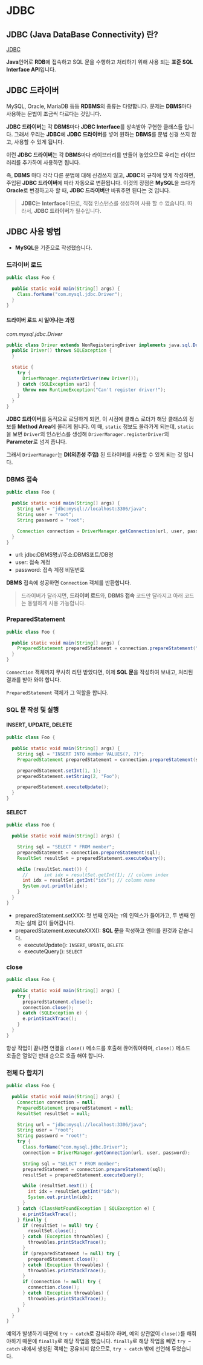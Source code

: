 # JDBC

## JDBC (Java DataBase Connectivity) 란?

[JDBC](https://opentutorials.org/module/3569/21222)

**Java**언어로 **RDB**에 접속하고 SQL 문을 수행하고 처리하기 위해 사용 되는 **표준 SQL Interface API**입니다.

## JDBC 드라이버

MySQL, Oracle, MariaDB 등등 **RDBMS**의 종류는 다양합니다. 문제는 **DBMS**마다 사용하는 문법이 조금씩 다르다는 것입니다.

**JDBC 드라이버**는 각 **DBMS**마다 **JDBC Interface**를 상속받아 구현한 클래스들 입니다. 그래서 우리는 **JDBC**에 **JDBC 드라이버**를 넣어 원하는 **DBMS**를 문법
신경 쓰지 않고, 사용할 수 있게 됩니다.

이런 **JDBC 드라이버**는 각 **DBMS**마다 라이브러리를 만들어 놓았으므로 우리는 라이브러리를 추가하여 사용하면 됩니다.

즉, **DBMS** 마다 각각 다른 문법에 대해 신경쓰지 않고, **JDBC**의 규칙에 맞게 작성하면, 주입된 **JDBC 드라이버**에 따라 자동으로 변환됩니다. 이것의 장점은 **MySQL**을 쓰다가
**Oracle**로 변경하고자 할 때, **JDBC 드라이버**만 바꿔주면 된다는 것 입니다.

> **JDBC**는 **Interface**이므로, 직접 인스턴스를 생성하여 사용 할 수 없습니다. 따라서, **JDBC 드라이버**가 필수입니다.

## JDBC 사용 방법

- **MySQL**을 기준으로 작성했습니다.

### 드라이버 로드

```java
public class Foo {

  public static void main(String[] args) {
    Class.forName("com.mysql.jdbc.Driver");
  }
}
```

#### 드라이버 로드 시 일어나는 과정

*com.mysql.jdbc.Driver*

```java
public class Driver extends NonRegisteringDriver implements java.sql.Driver {
  public Driver() throws SQLException {
  }

  static {
    try {
      DriverManager.registerDriver(new Driver());
    } catch (SQLException var1) {
      throw new RuntimeException("Can't register driver!");
    }
  }
}
```

**JDBC 드라이버**를 동적으로 로딩하게 되면, 이 시점에 클래스 로더가 해당 클래스의 정보를 **Method Area**에 올리게 됩니다. 이 때, `static` 정보도 올라가게 되는데,
`static`을 보면 `Driver`의 인스턴스를 생성해 `DriverManager.registerDriver`의 **Parameter**로 넘겨 줍니다.

그래서 `DriverManager`는 **DI(의존성 주입)** 된 드라이버를 사용할 수 있게 되는 것 입니다.

### DBMS 접속

```java
public class Foo {

  public static void main(String[] args) {
    String url = "jdbc:mysql://localhost:3306/java";
    String user = "root";
    String password = "root";

    Connection connection = DriverManager.getConnection(url, user, password);
  }
}
```

- url: jdbc:DBMS명://주소:DBMS포트/DB명
- user: 접속 계정
- password: 접속 계정 비밀번호

**DBMS** 접속에 성공하면 `Connection` 객체를 반환합니다.

> 드라이버가 달라지면, **드라이버 로드**와, **DBMS 접속** 코드만 달라지고 아래 코드는 동일하게 사용 가능합니다.

### PreparedStatement

```java
public class Foo {

  public static void main(String[] args) {
    PreparedStatement preparedStatement = connection.prepareStatement("SQL 문 작성");
  }
}
```

`Connection` 객체까지 무사히 리턴 받았다면, 이제 **SQL 문**을 작성하여 보내고, 처리된 결과를 받아 와야 합니다.

`PreparedStatement` 객체가 그 역할을 합니다.

### SQL 문 작성 및 실행

#### INSERT, UPDATE, DELETE

```java
public class Foo {

  public static void main(String[] args) {
    String sql = "INSERT INTO member VALUES(?, ?)";
    PreparedStatement preparedStatement = connection.prepareStatement(sql);

    preparedStatement.setInt(1, 1);
    preparedStatement.setString(2, "Foo");

    preparedStatement.executeUpdate();
  }
}
```

#### SELECT

```java
public class Foo {

  public static void main(String[] args) {

    String sql = "SELECT * FROM member";
    preparedStatement = connection.prepareStatement(sql);
    ResultSet resultSet = preparedStatement.executeQuery();

    while (resultSet.next()) {
      //      int idx = resultSet.getInt(1); // column index
      int idx = resultSet.getInt("idx"); // column name
      System.out.println(idx);
    }
  }
}
```

- preparedStatement.setXXX: 첫 번째 인자는 `?`의 인덱스가 들어가고, 두 번째 인자는 실제 값이 들어갑니다.
- preparedStatement.executeXXX(): **SQL 문**을 작성하고 엔터를 친것과 같습니다.
    - executeUpdate(): `INSERT`, `UPDATE`, `DELETE`
    - executeQuery(): `SELECT`

### close

```java
public class Foo {

  public static void main(String[] args) {
    try {
      preparedStatement.close();
      connection.close();
    } catch (SQLException e) {
      e.printStackTrace();
    }
  }
}
```

항상 작업이 끝나면 연결을 `close()` 메소드를 호출해 끊어줘야하며, `close()` 메소드 호출은 열었던 반대 순으로 호출 해야 합니다.

### 전체 다 합치기

```java
public class Foo {

  public static void main(String[] args) {
    Connection connection = null;
    PreparedStatement preparedStatement = null;
    ResultSet resultSet = null;

    String url = "jdbc:mysql://localhost:3306/java";
    String user = "root";
    String password = "root!";
    try {
      Class.forName("com.mysql.jdbc.Driver");
      connection = DriverManager.getConnection(url, user, password);

      String sql = "SELECT * FROM member";
      preparedStatement = connection.prepareStatement(sql);
      resultSet = preparedStatement.executeQuery();

      while (resultSet.next()) {
        int idx = resultSet.getInt("idx");
        System.out.println(idx);
      }
    } catch (ClassNotFoundException | SQLException e) {
      e.printStackTrace();
    } finally {
      if (resultSet != null) try {
        resultSet.close();
      } catch (Exception throwables) {
        throwables.printStackTrace();
      }
      if (preparedStatement != null) try {
        preparedStatement.close();
      } catch (Exception throwables) {
        throwables.printStackTrace();
      }
      if (connection != null) try {
        connection.close();
      } catch (Exception throwables) {
        throwables.printStackTrace();
      }
    }
  }
}
```

예외가 발생하기 때문에 `try ~ catch`로 감싸줘야 하며, 예외 상관없이 `close()`를 해줘야하기 때문에 `finally`로 해당 작업을 뺐습니다.
`finally`로 해당 작업을 빼면 `try ~ catch` 내에서 생성된 객체는 공유되지 않으므로, `try ~ catch` 밖에 선언해 두었습니다.